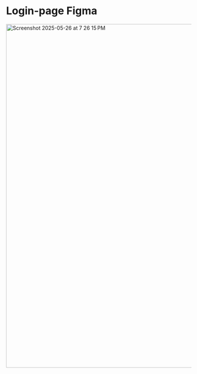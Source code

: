 # Login-page Figma


<img width="932" alt="Screenshot 2025-05-26 at 7 26 15 PM" src="https://github.com/user-attachments/assets/e1a838f5-bcc4-4f52-8232-c332b1966964" />
